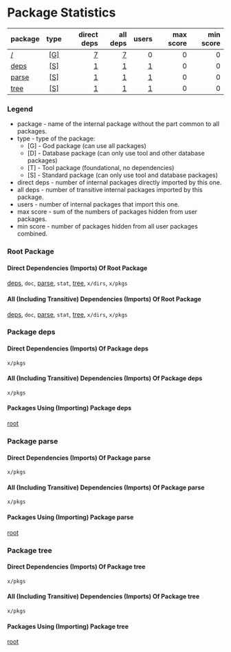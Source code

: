 # Package Statistics

| package | type | direct deps | all deps | users | max score | min score |
| :- | :-: | -: | -: | -: | -: | -: |
| [/](#root-package) | [ \[G\] ](#legend) | [7](#direct-dependencies-imports-of-root-package) | [7](#all-including-transitive-dependencies-imports-of-root-package) | 0 | 0 | 0 |
| [deps](#package-deps) | [ \[S\] ](#legend) | [1](#direct-dependencies-imports-of-package-deps) | [1](#all-including-transitive-dependencies-imports-of-package-deps) | [1](#packages-using-importing-package-deps) | 0 | 0 |
| [parse](#package-parse) | [ \[S\] ](#legend) | [1](#direct-dependencies-imports-of-package-parse) | [1](#all-including-transitive-dependencies-imports-of-package-parse) | [1](#packages-using-importing-package-parse) | 0 | 0 |
| [tree](#package-tree) | [ \[S\] ](#legend) | [1](#direct-dependencies-imports-of-package-tree) | [1](#all-including-transitive-dependencies-imports-of-package-tree) | [1](#packages-using-importing-package-tree) | 0 | 0 |

### Legend

* package - name of the internal package without the part common to all packages.
* type - type of the package:
  * [G] - God package (can use all packages)
  * [D] - Database package (can only use tool and other database packages)
  * [T] - Tool package (foundational, no dependencies)
  * [S] - Standard package (can only use tool and database packages)
* direct deps - number of internal packages directly imported by this one.
* all deps - number of transitive internal packages imported by this package.
* users - number of internal packages that import this one.
* max score - sum of the numbers of packages hidden from user packages.
* min score - number of packages hidden from all user packages combined.


### Root Package


#### Direct Dependencies (Imports) Of Root Package
[deps](#package-deps), `doc`, [parse](#package-parse), `stat`, [tree](#package-tree), `x/dirs`, `x/pkgs`

#### All (Including Transitive) Dependencies (Imports) Of Root Package
[deps](#package-deps), `doc`, [parse](#package-parse), `stat`, [tree](#package-tree), `x/dirs`, `x/pkgs`

### Package deps


#### Direct Dependencies (Imports) Of Package deps
`x/pkgs`

#### All (Including Transitive) Dependencies (Imports) Of Package deps
`x/pkgs`

#### Packages Using (Importing) Package deps
[root](#root-package)

### Package parse


#### Direct Dependencies (Imports) Of Package parse
`x/pkgs`

#### All (Including Transitive) Dependencies (Imports) Of Package parse
`x/pkgs`

#### Packages Using (Importing) Package parse
[root](#root-package)

### Package tree


#### Direct Dependencies (Imports) Of Package tree
`x/pkgs`

#### All (Including Transitive) Dependencies (Imports) Of Package tree
`x/pkgs`

#### Packages Using (Importing) Package tree
[root](#root-package)
